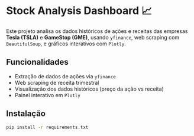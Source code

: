 # Stock Analysis Dashboard 📈

Este projeto analisa os dados históricos de ações e receitas das empresas **Tesla (TSLA)** e **GameStop (GME)**, usando `yfinance`, web scraping com `BeautifulSoup`, e gráficos interativos com `Plotly`.

## Funcionalidades

- Extração de dados de ações via `yfinance`
- Web scraping de receita trimestral
- Visualização dos dados históricos (preço da ação vs receita)
- Painel interativo em `Plotly`

## Instalação

```bash
pip install -r requirements.txt

